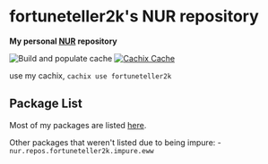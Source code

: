 # fortuneteller2k's NUR repository

**My personal [NUR](https://github.com/nix-community/NUR) repository**

![Build and populate cache](https://github.com/fortuneteller2k/nur/workflows/Build%20and%20populate%20cache/badge.svg) [![Cachix Cache](https://img.shields.io/badge/cachix-fortuneteller2k-blue.svg)](https://fortuneteller2k.cachix.org)

use my cachix, `cachix use fortuneteller2k`

## Package List

Most of my packages are listed [here](https://nur.nix-community.org/repos/fortuneteller2k/).

Other packages that weren't listed due to being impure:
	- `nur.repos.fortuneteller2k.impure.eww`

